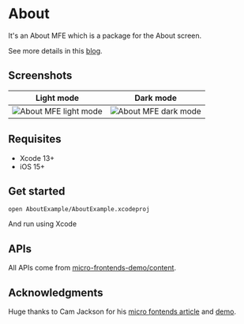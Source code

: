 # About

It's an About MFE which is a package for the About screen.

See more details in this [blog](https://zddhub.com/article/2022/05/25/micro-frontends-for-mobile.html).

## Screenshots

|Light mode| Dark mode|
|:-:|:-:|
![About MFE light mode][about-light]|![About MFE dark mode][about-dark]

## Requisites

- Xcode 13+
- iOS 15+

## Get started

`open AboutExample/AboutExample.xcodeproj`

And run using Xcode

## APIs

All APIs come from [micro-frontends-demo/content](https://github.com/micro-frontends-demo/content).

## Acknowledgments

Huge thanks to Cam Jackson for his [micro fontends article][micro-frontends] and [demo][micro-frontends-demo].

[about-dark]: https://zddhub.com/assets/images/2022-05-25/about-dark.png
[about-light]: https://zddhub.com/assets/images/2022-05-25/about-light.png
[micro-frontends-demo]: https://github.com/micro-frontends-demo
[micro-frontends]: https://martinfowler.com/articles/micro-frontends.html
